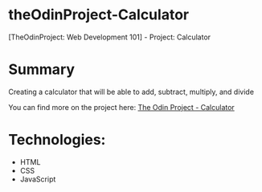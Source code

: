 # theOdinProject-Calculator
[TheOdinProject: Web Development 101] - Project: Calculator

# Summary
Creating a calculator that will be able to add, subtract, multiply, and divide

You can find more on the project here: [The Odin Project - Calculator](https://www.theodinproject.com/courses/web-development-101/lessons/calculator?ref=lnav)

# Technologies:
  - HTML
  - CSS
  - JavaScript
